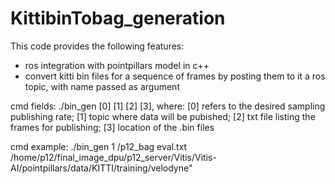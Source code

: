 # KittibinTobag_generation
This code provides the following features:
* ros integration with pointpillars model in c++ 
* convert kitti bin files for a sequence of frames by posting them to it a ros topic, with name passed as argument

cmd fields:
./bin_gen [0] [1] [2] [3], where:
        [0] refers to the desired sampling publishing rate;
        [1] topic where data will be pubished;
        [2] txt file listing the frames for publishing;
        [3] location of the .bin files

cmd example:
./bin_gen 1 /p12_bag eval.txt /home/p12/final_image_dpu/p12_server/Vitis/Vitis-AI/pointpillars/data/KITTI/training/velodyne"

